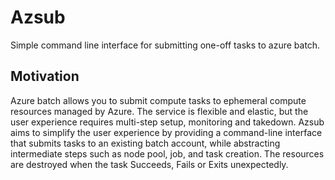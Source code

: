 # Azsub

Simple command line interface for submitting one-off tasks to azure batch.

## Motivation

Azure batch allows you to submit compute tasks to ephemeral compute resources managed by Azure. The service is flexible and elastic, but the user experience requires multi-step setup, monitoring and takedown. Azsub aims to simplify the user experience by providing a command-line interface that submits tasks to an existing batch account, while abstracting intermediate steps such as node pool, job, and task creation. The resources are destroyed when the task Succeeds, Fails or Exits unexpectedly.